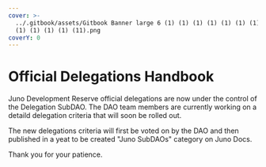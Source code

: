 ```yaml
---
cover: >-
  ../.gitbook/assets/Gitbook Banner large 6 (1) (1) (1) (1) (1) (1) (1) (1) (1)
  (1) (1) (1) (1) (11).png
coverY: 0
---
```


# Official Delegations Handbook

Juno Development Reserve official delegations are now under the control of the Delegation SubDAO. The DAO team members are currently working on a detaild delegation criteria that will soon be rolled out.

The new delegations criteria will first be voted on by the DAO and then published in a yeat to be created "Juno SubDAOs" category on Juno Docs.

Thank you for your patience.
